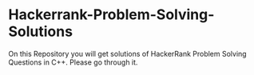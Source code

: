 # Hackerrank-Problem-Solving-Solutions
On this Repository you will get solutions of HackerRank Problem Solving Questions in C++.
Please go through it.

